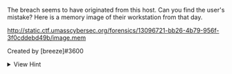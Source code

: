 The breach seems to have originated from this host. Can you find the user's mistake? Here is a memory image of their workstation from that day.

http://static.ctf.umasscybersec.org/forensics/13096721-bb26-4b79-956f-3f0cddebd49b/image.mem

Created by [breeze]#3600

<details><summary>View Hint</summary>

There wasn't any suspicious network activity or anything... it's almost as if they just had their passwords up right on the screen.

</details>
